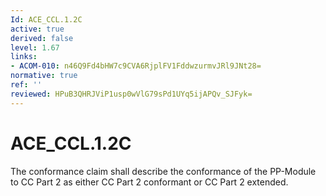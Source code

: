 ```yaml
---
Id: ACE_CCL.1.2C
active: true
derived: false
level: 1.67
links:
- ACOM-010: n46Q9Fd4bHW7c9CVA6RjplFV1FddwzurmvJRl9JNt28=
normative: true
ref: ''
reviewed: HPuB3QHRJViP1usp0wVlG79sPd1UYq5ijAPQv_SJFyk=
---
```


# ACE_CCL.1.2C

The conformance claim shall describe the conformance of the PP-Module to CC Part 2 as either CC Part 2 conformant or CC Part 2 extended.
